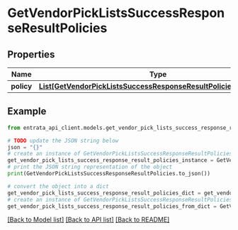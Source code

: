 # GetVendorPickListsSuccessResponseResultPolicies


## Properties

Name | Type | Description | Notes
------------ | ------------- | ------------- | -------------
**policy** | [**List[GetVendorPickListsSuccessResponseResultPoliciesPolicyInner]**](GetVendorPickListsSuccessResponseResultPoliciesPolicyInner.md) |  | [optional] 

## Example

```python
from entrata_api_client.models.get_vendor_pick_lists_success_response_result_policies import GetVendorPickListsSuccessResponseResultPolicies

# TODO update the JSON string below
json = "{}"
# create an instance of GetVendorPickListsSuccessResponseResultPolicies from a JSON string
get_vendor_pick_lists_success_response_result_policies_instance = GetVendorPickListsSuccessResponseResultPolicies.from_json(json)
# print the JSON string representation of the object
print(GetVendorPickListsSuccessResponseResultPolicies.to_json())

# convert the object into a dict
get_vendor_pick_lists_success_response_result_policies_dict = get_vendor_pick_lists_success_response_result_policies_instance.to_dict()
# create an instance of GetVendorPickListsSuccessResponseResultPolicies from a dict
get_vendor_pick_lists_success_response_result_policies_from_dict = GetVendorPickListsSuccessResponseResultPolicies.from_dict(get_vendor_pick_lists_success_response_result_policies_dict)
```
[[Back to Model list]](../README.md#documentation-for-models) [[Back to API list]](../README.md#documentation-for-api-endpoints) [[Back to README]](../README.md)


